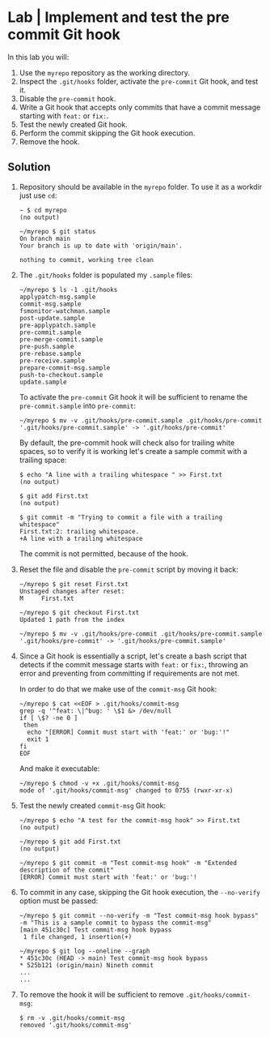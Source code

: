 # Lab | Implement and test the pre commit Git hook

In this lab you will:

1. Use the `myrepo` repository as the working directory.
2. Inspect the `.git/hooks` folder, activate the `pre-commit` Git
   hook, and test it.
3. Disable the `pre-commit` hook.
4. Write a Git hook that accepts only commits that have a commit message
   starting with `feat:` or `fix:`.
5. Test the newly created Git hook.
6. Perform the commit skipping the Git hook execution.
7. Remove the hook.

## Solution

1. Repository should be available in the `myrepo` folder. To use it as a workdir
   just use `cd`:

   ```console
   ~ $ cd myrepo
   (no output)

   ~/myrepo $ git status
   On branch main
   Your branch is up to date with 'origin/main'.

   nothing to commit, working tree clean
   ```

2. The `.git/hooks` folder is populated my `.sample` files:

   ```console
   ~/myrepo $ ls -1 .git/hooks
   applypatch-msg.sample
   commit-msg.sample
   fsmonitor-watchman.sample
   post-update.sample
   pre-applypatch.sample
   pre-commit.sample
   pre-merge-commit.sample
   pre-push.sample
   pre-rebase.sample
   pre-receive.sample
   prepare-commit-msg.sample
   push-to-checkout.sample
   update.sample
   ```

   To activate the `pre-commit` Git hook it will be sufficient to rename the
   `pre-commit.sample` into `pre-commit`:

   ```console
   ~/myrepo $ mv -v .git/hooks/pre-commit.sample .git/hooks/pre-commit
   '.git/hooks/pre-commit.sample' -> '.git/hooks/pre-commit'
   ```

   By default, the pre-commit hook will check also for trailing white spaces,
   so to verify it is working let's create a sample commit with a trailing
   space:

   ```console
   $ echo "A line with a trailing whitespace " >> First.txt
   (no output)

   $ git add First.txt
   (no output)

   $ git commit -m "Trying to commit a file with a trailing whitespace"
   First.txt:2: trailing whitespace.
   +A line with a trailing whitespace
   ```

   The commit is not permitted, because of the hook.

3. Reset the file and disable the `pre-commit` script by moving it back:

   ```console
   ~/myrepo $ git reset First.txt
   Unstaged changes after reset:
   M     First.txt

   ~/myrepo $ git checkout First.txt
   Updated 1 path from the index

   ~/myrepo $ mv -v .git/hooks/pre-commit .git/hooks/pre-commit.sample
   '.git/hooks/pre-commit' -> '.git/hooks/pre-commit.sample'
   ```

4. Since a Git hook is essentially a script, let's create a bash script that
   detects if the commit message starts with `feat:` or `fix:`, throwing an
   error and preventing from committing if requirements are not met.

   In order to do that we make use of the `commit-msg` Git hook:

   ```console
   ~/myrepo $ cat <<EOF > .git/hooks/commit-msg
   grep -q '^feat: \|^bug: ' \$1 &> /dev/null
   if [ \$? -ne 0 ]
    then
     echo "[ERROR] Commit must start with 'feat:' or 'bug:'!"
     exit 1
   fi
   EOF
   ```

   And make it executable:

   ```console
   ~/myrepo $ chmod -v +x .git/hooks/commit-msg
   mode of '.git/hooks/commit-msg' changed to 0755 (rwxr-xr-x)
   ```

5. Test the newly created `commit-msg` Git hook:

   ```console
   ~/myrepo $ echo "A test for the commit-msg hook" >> First.txt
   (no output)

   ~/myrepo $ git add First.txt
   (no output)

   ~/myrepo $ git commit -m "Test commit-msg hook" -m "Extended description of the commit"
   [ERROR] Commit must start with 'feat:' or 'bug:'!
   ```

6. To commit in any case, skipping the Git hook execution, the `--no-verify`
   option must be passed:

   ```console
   ~/myrepo $ git commit --no-verify -m "Test commit-msg hook bypass" -m "This is a sample commit to bypass the commit-msg"
   [main 451c30c] Test commit-msg hook bypass
    1 file changed, 1 insertion(+)

   ~/myrepo $ git log --oneline --graph
   * 451c30c (HEAD -> main) Test commit-msg hook bypass
   * 525b121 (origin/main) Nineth commit
   ...
   ...
   ```

7. To remove the hook it will be sufficient to remove `.git/hooks/commit-msg`:

   ```console
   $ rm -v .git/hooks/commit-msg
   removed '.git/hooks/commit-msg'
   ```
